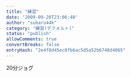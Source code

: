 ```yaml
---
title: "練習"
date: '2009-09-20T23:06:40'
author: "subaru44k"
category: "練習(デフォルト)"
status: "publish"
allowComments: true
convertBreaks: false
entryHash: "2e4f8d45ec0fb6ac5d5a52b6748d4065"
---
```

20分ジョグ

